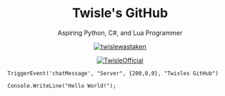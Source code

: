 <p align="center">
  <h1 align="center">Twisle's GitHub</h1>
  <p align="center">Aspiring Python, C#, and Lua Programmer</p>
</p>

<p align="center"> <a href="https://twitter.com/twislewastaken" target="blank"><img src="https://img.shields.io/twitter/follow/twislewastaken?logo=twitter&style=for-the-badge" alt="twislewastaken" /></a> </p>

<p align="center"> <a href="https://github.com/ryo-ma/github-profile-trophy"><img src="https://github-profile-trophy.vercel.app/?username=TwisleOfficial" alt="TwisleOfficial" /></a> </p>


```
TriggerEvent('chatMessage', "Server", {200,0,0}, "Twisles GitHub") 
```
```
Console.WriteLine("Hello World!");
```
<p align="center">
 


</p>
